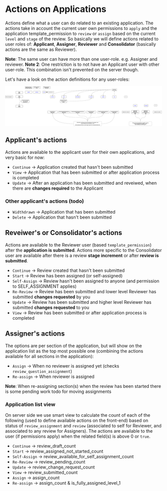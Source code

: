 # Actions on Applications

Actions define what a user can do related to an existing application. The actions take in account the current user own permissions to `apply` and the application template_permission to `review` or `assign` based on the current `level` and `stage` of the review.
So basically we will define actions related to user roles of: **Applicant**, **Assigner**, **Reviewer** and **Consolidator** (basically actions are the same as Reviewer).

**Note**: The same user can have more than one user-role. e.g. Assigner and reviewer.
**Note 2**: One restriction is to not have an Applicant user with other user-role. This combination isn't prevented on the server though.

Let's have a look on the action definitions for any user-roles:

![Actions on Applications Flow](images/Actions-on-Applications-Flow.png)

## Applicant's actions

Actions are available to the applicant user for their own applications, and very basic for now:

- `Continue` -> Application created that hasn't been submitted
- `View` -> Application that has been submitted or after application process is completed
- `Update` -> After an application has been submitted and reveiwed, when there are **changes required** to the Applicant

### Other applicant's actions (todo)

- `Widthdrawn` -> Application that has been submitted
- `Delete` -> Application that hasn't been submitted

## Reveiwer's or Consolidator's actions

Actions are available to the Reviewer user (based `template_permission`) after the **application is submitted**.
Actions more specific to the Consolidator user are available after there is a review **stage increment** or after **review is submitted**.

- `Continue` -> Review created that hasn't been submitted
- `Start` -> Review has been assigned (or self-assigned)
- `Self-Assign` -> Review hasn't been assigned to anyone (and permission to SELF_ASSIGNMENT applies)
- `Re-Review` -> Review has been submitted and lower level Reviewer has submitted **changes requested** by you
- `Update` -> Review has been submitted and higher level Reviewer has submitted **changes requested** to you
- `View` -> Review has been submitted or after application process is completed

## Assigner's actions

The options are per section of the application, but will show on the application list as the top most possible one (combining the actions available for all sections in the application):

- `Assign` -> When no reviewer is assigned yet (checks `review_question_assignment`)
- `Re-assign` -> When reviewer is assigned

**Note**: When re-assigning section(s) when the review has been started there is some pending work todo for moving assignments

### Application list view

On server side we use smart view to calculate the count of each of the following (used to define available actions on the front-end) based on status of `review_assignment` and `review` (associated to self for Reviewer, and associated to any review for Assigners).
The actions are available to the user (if permissions apply) when the related field(s) is above 0 or `true`.

- `Continue` -> review_draft_count
- `Start` -> review_assigned_not_started_count
- `Self-Assign` -> review_available_for_self_assignment_count
- `Re-Review` -> review_pending_count
- `Update` -> review_change_request_count
- `View` -> review_submitted_count
- `Assign` -> assign_count
- `Re-assign` -> assign_count & is_fully_assigned_level_1
